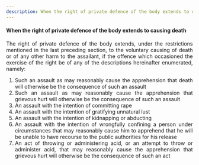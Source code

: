 ```yaml
---
description: When the right of private defence of the body extends to causing death
---
```


#### When the right of private defence of the body extends to causing death
<div style="text-align: justify">

The right of private defence of the body extends, under the restrictions mentioned in the last preceding section, to the voluntary causing of death or of any other harm to the assailant, if the offence which occasioned the exercise of the right be of any of the descriptions hereinafter enumerated, namely:

</div>

1. <div style="text-align: justify"> Such an assault as may reasonably cause the apprehension that death will otherwise be the consequence of such an assault
2. <div style="text-align: justify"> Such an assault as may reasonably cause the apprehension that grievous hurt will otherwise be the consequence of such an assault
3. <div style="text-align: justify"> An assault with the intention of committing rape
4. <div style="text-align: justify"> An assault with the intention of gratifying unnatural lust 
5. <div style="text-align: justify"> An assault with the intention of kidnapping or abducting
6. <div style="text-align: justify"> An assault with the intention of wrongfully confining a person under circumstances that may reasonably cause him to apprehend that he will be unable to have recourse to the public authorities for his release
7. <div style="text-align: justify"> An act of throwing or administering acid, or an attempt to throw or administer acid, that may reasonably cause the apprehension that grievous hurt will otherwise be the consequence of such an act
